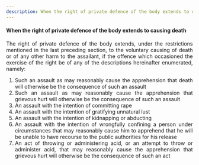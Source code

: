 ```yaml
---
description: When the right of private defence of the body extends to causing death
---
```


#### When the right of private defence of the body extends to causing death
<div style="text-align: justify">

The right of private defence of the body extends, under the restrictions mentioned in the last preceding section, to the voluntary causing of death or of any other harm to the assailant, if the offence which occasioned the exercise of the right be of any of the descriptions hereinafter enumerated, namely:

</div>

1. <div style="text-align: justify"> Such an assault as may reasonably cause the apprehension that death will otherwise be the consequence of such an assault
2. <div style="text-align: justify"> Such an assault as may reasonably cause the apprehension that grievous hurt will otherwise be the consequence of such an assault
3. <div style="text-align: justify"> An assault with the intention of committing rape
4. <div style="text-align: justify"> An assault with the intention of gratifying unnatural lust 
5. <div style="text-align: justify"> An assault with the intention of kidnapping or abducting
6. <div style="text-align: justify"> An assault with the intention of wrongfully confining a person under circumstances that may reasonably cause him to apprehend that he will be unable to have recourse to the public authorities for his release
7. <div style="text-align: justify"> An act of throwing or administering acid, or an attempt to throw or administer acid, that may reasonably cause the apprehension that grievous hurt will otherwise be the consequence of such an act
